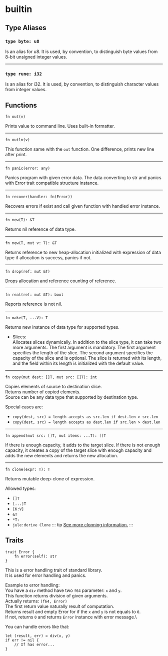 # builtin
## Type Aliases
### `type byte: u8`
Is an alias for u8. It is used, by convention, to distinguish byte values from 8-bit unsigned integer values. 

---

### `type rune: i32`
Is an alias for i32. It is used, by convention, to distinguish character values from integer values.

## Functions
```
fn out(v)
```
Prints value to command line. Uses built-in formatter.

---

```
fn outln(v)
```
This function same with the `out` function. One difference, prints new line after print. 

---

```
fn panic(error: any)
```
Panics program with given error data. The data converting to str and panics with Error trait compatible structure instance. 

---

```
fn recover(handler: fn(Error))
```
Recovers errors if exist and call given function with handled error instance. 

---

```
fn new(T): &T
```
Returns nil reference of data type. 

---

```
fn new(T, mut v: T): &T
```
Returns reference to new heap-allocation initialized with expression of data type if allocation is success, panics if not.

---

```
fn drop(ref: mut &T)
```
Drops allocation and reference counting of reference. 

---

```
fn real(ref: mut &T): bool
```
Reports reference is not nil. 

---

```
fn make(T, ...V): T
```
Returns new instance of data type for supported types. 
- Slices:\
    Allocates slices dynamically.
    In addition to the slice type, it can take two more arguments. The first argument is mandatory. The first argument specifies the length of the slice. The second argument specifies the capacity of the slice and is optional. The slice is returned with its length, and the field within its length is initialized with the default value.

---

```
fn copy(mut dest: []T, mut src: []T): int
```
Copies elements of source to destination slice.\
Returns number of copied elements.\
Source can be any data type that supported by destination type. 

Special cases are:
- `copy(dest, src) = length accepts as src.len if dest.len > src.len`
- `copy(dest, src) = length accepts as dest.len if src.len > dest.len`

---

```
fn append(mut src: []T, mut items: ...T): []T
```
If there is enough capacity, it adds to the target slice. If there is not enough capacity, it creates a copy of the target slice with enough capacity and adds the new elements and returns the new allocation.

---

```
fn clone(expr: T): T
```
Returns mutable deep-clone of expression.

Allowed types:
- `[]T`
- `[...]T`
- `[K:V]`
- `&T`
- `*T:`
- `jule:derive Clone`
::: tip
[See more clonning information.](/memory/immutability#clonning)
:::

## Traits
```
trait Error {
    fn error(self): str
}
```
This is a error handling trait of standard library.\
It is used for error handling and panics.

Example to error handling:\
You have a `div` method have two `f64` parameter: `x` and `y`.\
This function returns division of given arguments.\
Actually returns: `(f64, Error)`\
The first return value naturally result of computation.\
Returns result and empty Error for if the `x` and `y` is not equals to `0`.\
If not, returns `0` and returns `Error` instance with error message.\

You can handle errors like that:
```
let (result, err) = div(x, y)
if err != nil {
    // If has error...
}
```